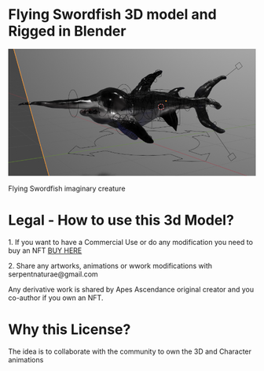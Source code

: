 <h1>Flying Swordfish 3D model and Rigged in Blender</h1>
<img src="https://github.com/serpentacademy/flying-swordfish-3d-model/blob/master/swordfish.png">
<p>Flying Swordfish imaginary creature</p>
<h1>Legal - How to use this 3d Model?</h1>
<p>1. If you want to have a Commercial Use or do any modification you need to buy an NFT <a href="https://myria.com/marketplace/collection/?id=799d49c2-5cb8-4280-a5ce-22f352c6cdf8">BUY HERE</a></p>
<p>2. Share any artworks, animations or wwork modifications with serpentnaturae@gmail.com</p>
<p>Any derivative work is shared by Apes Ascendance original creator and you co-author if you own an NFT.</p>

<h1>Why this License?</h1>
<p>The idea is to collaborate with the community to own the 3D and Character animations</p>